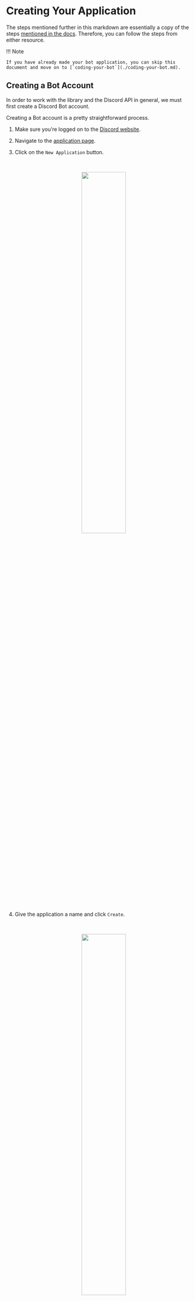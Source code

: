 # Creating Your Application

The steps mentioned further in this markdown are essentially a copy of the steps [mentioned in the docs](https://disnake.readthedocs.io/en/stable/discord.html). Therefore, you can follow the steps from either resource.

!!! Note

    If you have already made your bot application, you can skip this document and move on to [`coding-your-bot`](./coding-your-bot.md).

## Creating a Bot Account

In order to work with the library and the Discord API in general, we must first create a Discord Bot account.

Creating a Bot account is a pretty straightforward process.

1. Make sure you’re logged on to the [Discord website](https://www.discord.com/).

2. Navigate to the [application page](https://discord.com/developers/applications).

3. Click on the `New Application` button.

    <br>
    <p align = "center">
        <img width = "50%" src = "https://i.imgur.com/xQyQVdT.png">
    </p>
    <br>

4. Give the application a name and click `Create`.

    <br>
    <p align = "center">
        <img width = "50%" src = "https://i.imgur.com/rOK02AR.png">
    </p>
    <br>

5. Create a Bot User by navigating to the `Bot` tab and clicking `Add Bot`.
    - Click `Yes, do it!` to continue.

    <br>
    <p align = "center">
        <img width = "50%" src = "https://i.imgur.com/eXkLZ1B.png">
    </p>
    <br>

6. Make sure that `Public Bot` is ticked if you want others to invite your bot.
    - You should also make sure that `Require OAuth2 Code Grant` is unchecked unless you are developing a service that needs it. If you’re unsure, then **leave it unchecked**.

    <br>
    <p align = "center">
        <img width = "50%" src = "https://i.imgur.com/brdjJXc.png">
    </p>
    <br>

7. Copy the token using the `Copy` button.

    - This is **not** the Client Secret at the General Information page.

    !!! Warning

        It should be worth noting that this token is essentially your bot’s password. You should **never** share this with someone else. In doing so, someone can log in to your bot and do malicious things, such as leaving servers, ban all members inside a server, or pinging everyone maliciously.
    
        The possibilities are endless, so do not share this token.
    
        If you accidentally leaked your token, click the “Regenerate” button as soon as possible. This revokes your old token and re-generates a new one. Now you need to use the new token to login.

And that’s it. You now have a bot account and you can login with that token.

## Inviting Your Bot

So, you've made the bot account, but it is not actually in any server. If you want to invite your bot you must create an invite URL for it.

1. Make sure you’re logged on to the [Discord website](https://www.discord.com/).

2. Navigate to the [application page](https://discord.com/developers/applications).

3. Click on your bot’s page.

4. Go to the `OAuth2` tab.

    <br>
    <p align = "center">
        <img width = "50%" src = "https://i.imgur.com/IlpXP7E.png">
    </p>
    <br>

5. Tick the `bot` checkbox under `scopes`.

    <br>
    <p align = "center">
        <img width = "50%" src = "https://i.imgur.com/RS6U12t.png">
    </p>
    <br>

    - If you would like to integrate slash commands and other interactions into your bot, make sure to check the `applications.commands` scope as well.

    <br>
    <p align = "center">
        <img width = "50%" src = "https://i.imgur.com/3fJWR1f.png">
    </p>
    <br>

6. Tick the permissions required for your bot to function under `Bot Permissions`.

    - Please be aware of the consequences of requiring your bot to have the `Administrator` permission.

    - Bot owners must have 2FA enabled for certain actions and permissions when added in servers that have Server-Wide 2FA enabled. Check the [2FA support page](https://support.discord.com/hc/en-us/articles/219576828-Setting-up-Two-Factor-Authentication) for more information.

    <br>
    <p align = "center">
        <img width = "50%" src = "https://i.imgur.com/1bXFLrI.png">
    </p>
    <br>    

7. Now the resulting URL can be used to add your bot to a server. Copy and paste the URL into your browser, choose a server to invite the bot to, and click `Authorize`.

    !!! Note

        The person adding the bot needs "Manage Server" permissions to do so.

If you want to generate this URL dynamically at run-time inside your bot and using the [`disnake.Permissions`](https://disnake.readthedocs.io/en/stable/api.html#disnake.Permissions) interface, you can use [`disnake.utils.oauth_url()`](https://disnake.readthedocs.io/en/stable/api.html#disnake.utils.oauth_url).